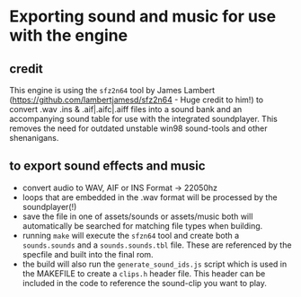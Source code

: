# Exporting sound and music for use with the engine

## credit

This engine is using the `sfz2n64` tool by James Lambert (https://github.com/lambertjamesd/sfz2n64 - Huge credit to him!) to convert .wav .ins & .aif|.aifc|.aiff files into a sound bank and an accompanying sound table for use with the integrated soundplayer.
This removes the need for outdated unstable win98 sound-tools and other shenanigans.


## to export sound effects and music
- convert audio to WAV, AIF or INS Format -> 22050hz
- loops that are embedded in the .wav format will be processed by the soundplayer(!)
- save the file in one of assets/sounds or assets/music both will automatically be searched for matching file types when building.
- running `make` will execute the `sfzn64` tool and create both a `sounds.sounds` and a `sounds.sounds.tbl` file. These are referenced by the specfile and built into the final rom.
- the build will also run the `generate_sound_ids.js` script which is used in the MAKEFILE to create a `clips.h` header file.
This header can be included in the code to reference the sound-clip you want to play.